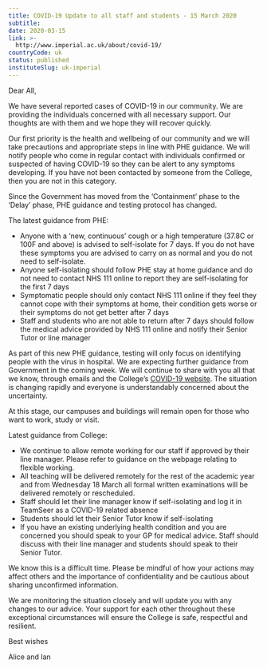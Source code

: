 ```yaml
---
title: COVID-19 Update to all staff and students - 15 March 2020
subtitle: 
date: 2020-03-15
link: >-
  http://www.imperial.ac.uk/about/covid-19/
countryCode: uk
status: published
instituteSlug: uk-imperial
---
```

Dear All,

We have several reported cases of COVID-19 in our community. We are providing the individuals concerned with all necessary support. Our thoughts are with them and we hope they will recover quickly.

Our first priority is the health and wellbeing of our community and we will take precautions and appropriate steps in line with PHE guidance. We will notify people who come in regular contact with individuals confirmed or suspected of having COVID-19 so they can be alert to any symptoms developing. If you have not been contacted by someone from the College, then you are not in this category.

Since the Government has moved from the ‘Containment’ phase to the ‘Delay’ phase, PHE guidance and testing protocol has changed.

The latest guidance from PHE: 

  * Anyone with a ‘new, continuous’ cough or a high temperature (37.8C or 100F and above) is advised to self-isolate for 7 days. If you do not have these symptoms you are advised to carry on as normal and you do not need to self-isolate.
  * Anyone self-isolating should follow PHE stay at home guidance and do not need to contact NHS 111 online to report they are self-isolating for the first 7 days
  * Symptomatic people should only contact NHS 111 online if they feel they cannot cope with their symptoms at home, their condition gets worse or their symptoms do not get better after 7 days
  * Staff and students who are not able to return after 7 days should follow the medical advice provided by NHS 111 online and notify their Senior Tutor or line manager



As part of this new PHE guidance, testing will only focus on identifying people with the virus in hospital. We are expecting further guidance from Government in the coming week. We will continue to share with you all that we know, through emails and the College’s [COVID-19 website](https://www.imperial.ac.uk/about/covid-19/).  The situation is changing rapidly and everyone is understandably concerned about the uncertainty. 

At this stage, our campuses and buildings will remain open for those who want to work, study or visit.

Latest guidance from College:

  * We continue to allow remote working for our staff if approved by their line manager. Please refer to guidance on the webpage relating to flexible working.
  * All teaching will be delivered remotely for the rest of the academic year and from Wednesday 18 March all formal written examinations will be delivered remotely or rescheduled.
  * Staff should let their line manager know if self-isolating and log it in TeamSeer as a COVID-19 related absence
  * Students should let their Senior Tutor know if self-isolating
  * If you have an existing underlying health condition and you are concerned you should speak to your GP for medical advice. Staff should discuss with their line manager and students should speak to their Senior Tutor.



 We know this is a difficult time. Please be mindful of how your actions may affect others and the importance of confidentiality and be cautious about sharing unconfirmed information.

We are monitoring the situation closely and will update you with any changes to our advice. Your support for each other throughout these exceptional circumstances will ensure the College is safe, respectful and resilient.

Best wishes

Alice and Ian
